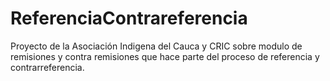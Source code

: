 # ReferenciaContrareferencia
Proyecto  de la Asociación Indigena del Cauca y CRIC sobre modulo de remisiones y contra remisiones que hace parte del proceso de referencia y contrarreferencia. 
